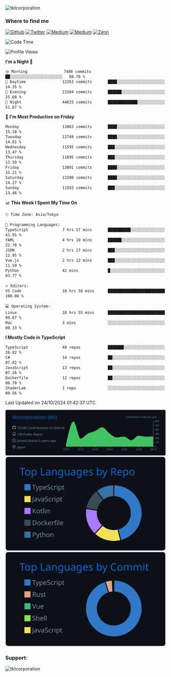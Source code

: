 <p align="left"> <img src="https://komarev.com/ghpvc/?username=tktcorporation&label=Profile%20views&color=0e75b6&style=flat" alt="tktcorporation" /> </p>

<h3>Where to find me</h3>
<p>
<a href="https://github.com/tktcorporation" target="_blank"><img alt="Github" src="https://img.shields.io/badge/GitHub-%2312100E.svg?&style=for-the-badge&logo=Github&logoColor=white" /></a>
<a href="https://twitter.com/tktcorporation" target="_blank"><img alt="Twitter" src="https://img.shields.io/badge/twitter-%231DA1F2.svg?&style=for-the-badge&logo=twitter&logoColor=white" /></a>
<a href="https://www.linkedin.com/in/tktcorporation" target="_blank"><img alt="Medium" src="https://img.shields.io/badge/linkdin-0a66c2.svg?&style=for-the-badge&logo=linkedin&logoColor=white" /></a>
<a href="https://qiita.com/tktcorporation" target="_blank"><img alt="Medium" src="https://img.shields.io/badge/qiita-55C500.svg?&style=for-the-badge&logo=qiita&logoColor=white" /></a>
<a href="https://zenn.dev/tktcorporation" target="_blank"><img alt="Zenn" src="https://img.shields.io/badge/Zenn-3EA8FF.svg?&style=for-the-badge&logo=Zenn&logoColor=white" /></a>
</p>
  
<!--START_SECTION:waka-->
![Code Time](http://img.shields.io/badge/Code%20Time-1%2C808%20hrs%2029%20mins-blue)

![Profile Views](http://img.shields.io/badge/Profile%20Views-0-blue)

**I'm a Night 🦉** 

```text
🌞 Morning                7486 commits        ██░░░░░░░░░░░░░░░░░░░░░░░   08.70 % 
🌆 Daytime                12353 commits       ████░░░░░░░░░░░░░░░░░░░░░   14.35 % 
🌃 Evening                21584 commits       ██████░░░░░░░░░░░░░░░░░░░   25.08 % 
🌙 Night                  44633 commits       █████████████░░░░░░░░░░░░   51.87 % 
```
📅 **I'm Most Productive on Friday** 

```text
Monday                   13063 commits       ████░░░░░░░░░░░░░░░░░░░░░   15.18 % 
Tuesday                  12749 commits       ████░░░░░░░░░░░░░░░░░░░░░   14.81 % 
Wednesday                11595 commits       ███░░░░░░░░░░░░░░░░░░░░░░   13.47 % 
Thursday                 11695 commits       ███░░░░░░░░░░░░░░░░░░░░░░   13.59 % 
Friday                   13091 commits       ████░░░░░░░░░░░░░░░░░░░░░   15.21 % 
Saturday                 12280 commits       ████░░░░░░░░░░░░░░░░░░░░░   14.27 % 
Sunday                   11583 commits       ███░░░░░░░░░░░░░░░░░░░░░░   13.46 % 
```


📊 **This Week I Spent My Time On** 

```text
🕑︎ Time Zone: Asia/Tokyo

💬 Programming Languages: 
TypeScript               7 hrs 57 mins       ██████████░░░░░░░░░░░░░░░   41.91 % 
YAML                     4 hrs 19 mins       ██████░░░░░░░░░░░░░░░░░░░   22.78 % 
JSON                     2 hrs 27 mins       ███░░░░░░░░░░░░░░░░░░░░░░   12.95 % 
Vue.js                   2 hrs 12 mins       ███░░░░░░░░░░░░░░░░░░░░░░   11.59 % 
Python                   42 mins             █░░░░░░░░░░░░░░░░░░░░░░░░   03.77 % 

🔥 Editors: 
VS Code                  18 hrs 58 mins      █████████████████████████   100.00 % 

💻 Operating System: 
Linux                    18 hrs 55 mins      █████████████████████████   99.67 % 
Mac                      3 mins              ░░░░░░░░░░░░░░░░░░░░░░░░░   00.33 % 
```

**I Mostly Code in TypeScript** 

```text
TypeScript               48 repos            ███████░░░░░░░░░░░░░░░░░░   26.82 % 
C#                       14 repos            ██░░░░░░░░░░░░░░░░░░░░░░░   07.82 % 
JavaScript               13 repos            ██░░░░░░░░░░░░░░░░░░░░░░░   07.26 % 
Dockerfile               12 repos            ██░░░░░░░░░░░░░░░░░░░░░░░   06.70 % 
ShaderLab                1 repo              ░░░░░░░░░░░░░░░░░░░░░░░░░   00.56 % 
```




 Last Updated on 24/10/2024 01:42:37 UTC
<!--END_SECTION:waka-->

[![](https://raw.githubusercontent.com/tktcorporation/tktcorporation/master/profile-summary-card-output/github_dark/0-profile-details.svg)](https://github.com/vn7n24fzkq/github-profile-summary-cards)
[![](https://raw.githubusercontent.com/tktcorporation/tktcorporation/master/profile-summary-card-output/github_dark/1-repos-per-language.svg)](https://github.com/vn7n24fzkq/github-profile-summary-cards) [![](https://raw.githubusercontent.com/tktcorporation/tktcorporation/master/profile-summary-card-output/github_dark/2-most-commit-language.svg)](https://github.com/vn7n24fzkq/github-profile-summary-cards)

<h3 align="left">Support:</h3>
<p><a href="https://www.buymeacoffee.com/tktcorporation"> <img align="left" src="https://cdn.buymeacoffee.com/buttons/v2/default-yellow.png" height="50" width="210" alt="tktcorporation" /></a></p><br><br>
